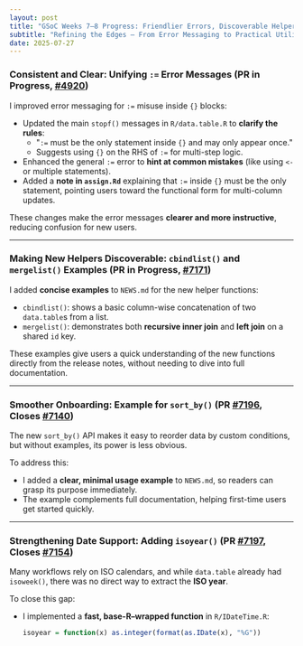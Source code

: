 ```yaml
---
layout: post
title: "GSoC Weeks 7–8 Progress: Friendlier Errors, Discoverable Helpers, and ISO Calendar Support"
subtitle: "Refining the Edges — From Error Messaging to Practical Utilities"
date: 2025-07-27
---
```


### Consistent and Clear: Unifying `:=` Error Messages (PR in Progress, [#4920](https://github.com/Rdatatable/data.table/issues/4920))

I improved error messaging for `:=` misuse inside `{}` blocks:

- Updated the main `stopf()` messages in `R/data.table.R` to **clarify the rules**:
  - "`:=` must be the only statement inside `{}` and may only appear once."
  - Suggests using `{}` on the RHS of `:=` for multi-step logic.
- Enhanced the general `:=` error to **hint at common mistakes** (like using `<-` or multiple statements).
- Added a **note in `assign.Rd`** explaining that `:=` inside `{}` must be the only statement, pointing users toward the functional form for multi-column updates.

These changes make the error messages **clearer and more instructive**, reducing confusion for new users.

---

### Making New Helpers Discoverable: `cbindlist()` and `mergelist()` Examples (PR in Progress, [#7171](https://github.com/Rdatatable/data.table/issues/7171))

I added **concise examples** to `NEWS.md` for the new helper functions:

- `cbindlist()`: shows a basic column-wise concatenation of two `data.table`s from a list.
- `mergelist()`: demonstrates both **recursive inner join** and **left join** on a shared `id` key.

These examples give users a quick understanding of the new functions directly from the release notes, without needing to dive into full documentation.

---

### Smoother Onboarding: Example for `sort_by()` (PR [#7196](https://github.com/Rdatatable/data.table/pull/7196), Closes [#7140](https://github.com/Rdatatable/data.table/issues/7140))

The new `sort_by()` API makes it easy to reorder data by custom conditions, but without examples, its power is less obvious.

To address this:

- I added a **clear, minimal usage example** to `NEWS.md`, so readers can grasp its purpose immediately.
- The example complements full documentation, helping first-time users get started quickly.

---

### Strengthening Date Support: Adding `isoyear()` (PR [#7197](https://github.com/Rdatatable/data.table/pull/7197), Closes [#7154](https://github.com/Rdatatable/data.table/issues/7154))

Many workflows rely on ISO calendars, and while `data.table` already had `isoweek()`, there was no direct way to extract the **ISO year**.

To close this gap:

- I implemented a **fast, base-R–wrapped function** in `R/IDateTime.R`:

  ```r
  isoyear = function(x) as.integer(format(as.IDate(x), "%G"))
